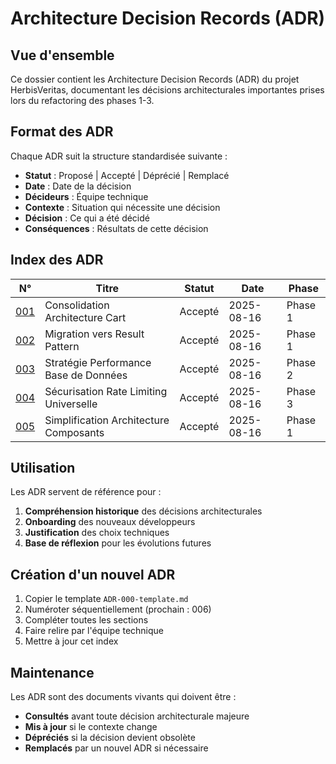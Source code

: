 # Architecture Decision Records (ADR)

## Vue d'ensemble

Ce dossier contient les Architecture Decision Records (ADR) du projet HerbisVeritas, documentant les décisions architecturales importantes prises lors du refactoring des phases 1-3.

## Format des ADR

Chaque ADR suit la structure standardisée suivante :

- **Statut** : Proposé | Accepté | Déprécié | Remplacé
- **Date** : Date de la décision
- **Décideurs** : Équipe technique
- **Contexte** : Situation qui nécessite une décision
- **Décision** : Ce qui a été décidé
- **Conséquences** : Résultats de cette décision

## Index des ADR

| N° | Titre | Statut | Date | Phase |
|----|-------|--------|------|-------|
| [001](./ADR-001-cart-architecture-consolidation.md) | Consolidation Architecture Cart | Accepté | 2025-08-16 | Phase 1 |
| [002](./ADR-002-result-pattern-migration.md) | Migration vers Result Pattern | Accepté | 2025-08-16 | Phase 1 |
| [003](./ADR-003-database-performance-strategy.md) | Stratégie Performance Base de Données | Accepté | 2025-08-16 | Phase 2 |
| [004](./ADR-004-security-rate-limiting.md) | Sécurisation Rate Limiting Universelle | Accepté | 2025-08-16 | Phase 3 |
| [005](./ADR-005-component-architecture-simplification.md) | Simplification Architecture Composants | Accepté | 2025-08-16 | Phase 1 |

## Utilisation

Les ADR servent de référence pour :

1. **Compréhension historique** des décisions architecturales
2. **Onboarding** des nouveaux développeurs
3. **Justification** des choix techniques
4. **Base de réflexion** pour les évolutions futures

## Création d'un nouvel ADR

1. Copier le template `ADR-000-template.md`
2. Numéroter séquentiellement (prochain : 006)
3. Compléter toutes les sections
4. Faire relire par l'équipe technique
5. Mettre à jour cet index

## Maintenance

Les ADR sont des documents vivants qui doivent être :

- **Consultés** avant toute décision architecturale majeure
- **Mis à jour** si le contexte change
- **Dépréciés** si la décision devient obsolète
- **Remplacés** par un nouvel ADR si nécessaire